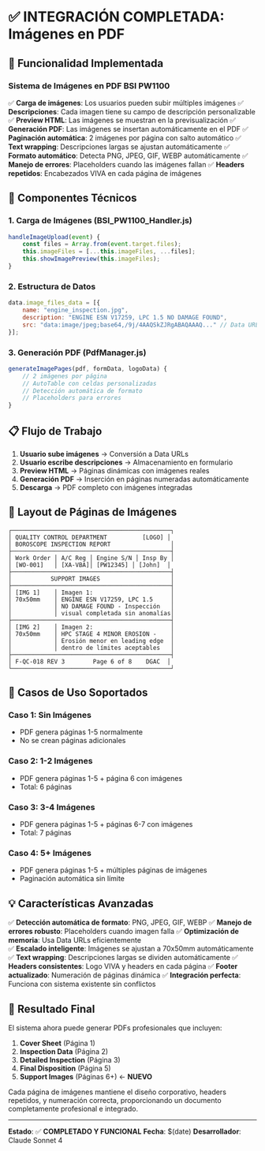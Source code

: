 # ✅ INTEGRACIÓN COMPLETADA: Imágenes en PDF

## 🎯 Funcionalidad Implementada

### **Sistema de Imágenes en PDF BSI PW1100**

✅ **Carga de imágenes**: Los usuarios pueden subir múltiples imágenes
✅ **Descripciones**: Cada imagen tiene su campo de descripción personalizable  
✅ **Preview HTML**: Las imágenes se muestran en la previsualización
✅ **Generación PDF**: Las imágenes se insertan automáticamente en el PDF
✅ **Paginación automática**: 2 imágenes por página con salto automático
✅ **Text wrapping**: Descripciones largas se ajustan automáticamente
✅ **Formato automático**: Detecta PNG, JPEG, GIF, WEBP automáticamente
✅ **Manejo de errores**: Placeholders cuando las imágenes fallan
✅ **Headers repetidos**: Encabezados VIVA en cada página de imágenes

## 🔧 Componentes Técnicos

### **1. Carga de Imágenes (BSI_PW1100_Handler.js)**
```javascript
handleImageUpload(event) {
    const files = Array.from(event.target.files);
    this.imageFiles = [...this.imageFiles, ...files];
    this.showImagePreview(this.imageFiles);
}
```

### **2. Estructura de Datos**
```javascript
data.image_files_data = [{
    name: "engine_inspection.jpg",
    description: "ENGINE ESN V17259, LPC 1.5 NO DAMAGE FOUND",
    src: "data:image/jpeg;base64,/9j/4AAQSkZJRgABAQAAAQ..." // Data URL
}];
```

### **3. Generación PDF (PdfManager.js)**
```javascript
generateImagePages(pdf, formData, logoData) {
    // 2 imágenes por página
    // AutoTable con celdas personalizadas
    // Detección automática de formato
    // Placeholders para errores
}
```

## 📋 Flujo de Trabajo

1. **Usuario sube imágenes** → Conversión a Data URLs
2. **Usuario escribe descripciones** → Almacenamiento en formulario  
3. **Preview HTML** → Páginas dinámicas con imágenes reales
4. **Generación PDF** → Inserción en páginas numeradas automáticamente
5. **Descarga** → PDF completo con imágenes integradas

## 🎨 Layout de Páginas de Imágenes

```
┌─────────────────────────────────────────────┐
│ QUALITY CONTROL DEPARTMENT          [LOGO] │
│ BOROSCOPE INSPECTION REPORT                 │
├─────────────────────────────────────────────┤
│ Work Order │ A/C Reg │ Engine S/N │ Insp By │
│ [WO-001]   │ [XA-VBA]│ [PW12345] │ [John]  │
├─────────────────────────────────────────────┤
│           SUPPORT IMAGES                    │
├─────────────────────────────────────────────┤
│ [IMG 1]    │ Imagen 1:                      │
│ 70x50mm    │ ENGINE ESN V17259, LPC 1.5     │
│            │ NO DAMAGE FOUND - Inspección   │
│            │ visual completada sin anomalías│
├─────────────────────────────────────────────┤
│ [IMG 2]    │ Imagen 2:                      │
│ 70x50mm    │ HPC STAGE 4 MINOR EROSION -    │
│            │ Erosión menor en leading edge  │
│            │ dentro de límites aceptables   │
├─────────────────────────────────────────────┤
│ F-QC-018 REV 3        Page 6 of 8    DGAC  │
└─────────────────────────────────────────────┘
```

## 🚀 Casos de Uso Soportados

### **Caso 1: Sin Imágenes**
- PDF genera páginas 1-5 normalmente
- No se crean páginas adicionales

### **Caso 2: 1-2 Imágenes** 
- PDF genera páginas 1-5 + página 6 con imágenes
- Total: 6 páginas

### **Caso 3: 3-4 Imágenes**
- PDF genera páginas 1-5 + páginas 6-7 con imágenes  
- Total: 7 páginas

### **Caso 4: 5+ Imágenes**
- PDF genera páginas 1-5 + múltiples páginas de imágenes
- Paginación automática sin límite

## 💡 Características Avanzadas

✅ **Detección automática de formato**: PNG, JPEG, GIF, WEBP
✅ **Manejo de errores robusto**: Placeholders cuando imagen falla
✅ **Optimización de memoria**: Usa Data URLs eficientemente  
✅ **Escalado inteligente**: Imágenes se ajustan a 70x50mm automáticamente
✅ **Text wrapping**: Descripciones largas se dividen automáticamente
✅ **Headers consistentes**: Logo VIVA y headers en cada página
✅ **Footer actualizado**: Numeración de páginas dinámica
✅ **Integración perfecta**: Funciona con sistema existente sin conflictos

## 🎯 Resultado Final

El sistema ahora puede generar PDFs profesionales que incluyen:

1. **Cover Sheet** (Página 1)
2. **Inspection Data** (Página 2) 
3. **Detailed Inspection** (Página 3)
4. **Final Disposition** (Página 5)
5. **Support Images** (Páginas 6+) ← **NUEVO**

Cada página de imágenes mantiene el diseño corporativo, headers repetidos, y numeración correcta, proporcionando un documento completamente profesional e integrado.

---

**Estado**: ✅ **COMPLETADO Y FUNCIONAL**
**Fecha**: $(date)
**Desarrollador**: Claude Sonnet 4 